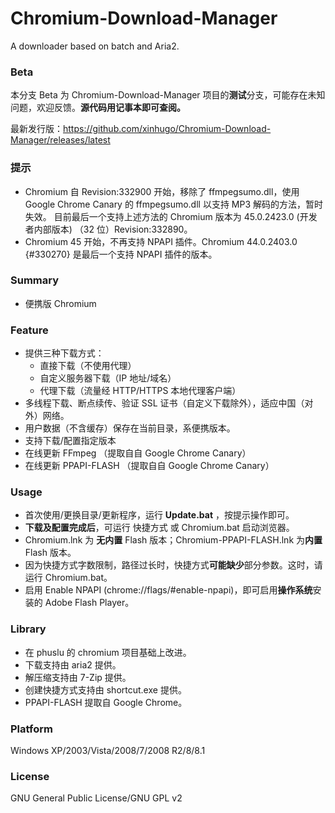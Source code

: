 ﻿Chromium-Download-Manager
=====
A downloader based on batch and Aria2.

### Beta
本分支 Beta 为 Chromium-Download-Manager 项目的**测试**分支，可能存在未知问题，欢迎反馈。**源代码用记事本即可查阅。**

最新发行版：https://github.com/xinhugo/Chromium-Download-Manager/releases/latest

### 提示
* Chromium 自 Revision:332900 开始，移除了 ffmpegsumo.dll，使用 Google Chrome Canary 的 ffmpegsumo.dll 以支持 MP3 解码的方法，暂时失效。
目前最后一个支持上述方法的 Chromium 版本为 45.0.2423.0 (开发者内部版本) （32 位）Revision:332890。
* Chromium 45 开始，不再支持 NPAPI 插件。Chromium 44.0.2403.0 {#330270} 是最后一个支持 NPAPI 插件的版本。

### Summary
* 便携版 Chromium

### Feature
* 提供三种下载方式：
    * 直接下载（不使用代理）
    * 自定义服务器下载（IP 地址/域名）
    * 代理下载（流量经 HTTP/HTTPS 本地代理客户端）
* 多线程下载、断点续传、验证 SSL 证书（自定义下载除外），适应中国（对外）网络。
* 用户数据（不含缓存）保存在当前目录，系便携版本。
* 支持下载/配置指定版本
* 在线更新 FFmpeg （提取自自 Google Chrome Canary）
* 在线更新 PPAPI-FLASH （提取自自 Google Chrome Canary）

### Usage
* 首次使用/更换目录/更新程序，运行 **Update.bat** ，按提示操作即可。
* **下载及配置完成后**，可运行 快捷方式 或 Chromium.bat 启动浏览器。
* Chromium.lnk 为 **无内置** Flash 版本；Chromium-PPAPI-FLASH.lnk 为**内置** Flash 版本。
* 因为快捷方式字数限制，路径过长时，快捷方式**可能缺少**部分参数。这时，请运行 Chromium.bat。
* 启用 Enable NPAPI (chrome://flags/#enable-npapi)，即可启用**操作系统**安装的 Adobe Flash Player。

### Library
* 在 phuslu 的 chromium 项目基础上改进。
* 下载支持由 aria2 提供。
* 解压缩支持由 7-Zip 提供。
* 创建快捷方式支持由 shortcut.exe 提供。
* PPAPI-FLASH 提取自 Google Chrome。

### Platform
Windows XP/2003/Vista/2008/7/2008 R2/8/8.1

### License
GNU General Public License/GNU GPL v2